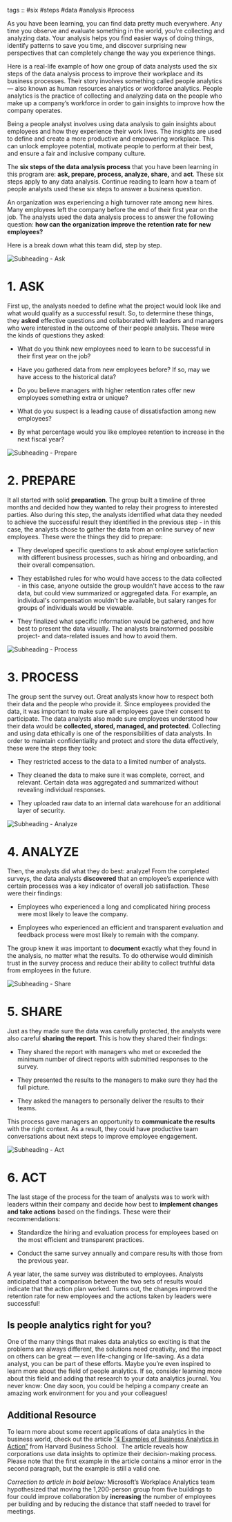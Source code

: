 tags :: #six #steps #data #analysis #process


As you have been learning, you can find data pretty much everywhere. Any time you observe and evaluate something in the world, you’re collecting and analyzing data. Your analysis helps you find easier ways of doing things, identify patterns to save you time, and discover surprising new perspectives that can completely change the way you experience things.

Here is a real-life example of how one group of data analysts used the six steps of the data analysis process to improve their workplace and its business processes. Their story involves something called people analytics — also known as human resources analytics or workforce analytics. People analytics is the practice of collecting and analyzing data on the people who make up a company’s workforce in order to gain insights to improve how the company operates.

Being a people analyst involves using data analysis to gain insights about employees and how they experience their work lives. The insights are used to define and create a more productive and empowering workplace. This can unlock employee potential, motivate people to perform at their best, and ensure a fair and inclusive company culture. 

The **six steps of the data analysis process** that you have been learning in this program are: **ask, prepare, process, analyze, share,** and **act**. These six steps apply to any data analysis. Continue reading to learn how a team of people analysts used these six steps to answer a business question.

An organization was experiencing a high turnover rate among new hires. Many employees left the company before the end of their first year on the job. The analysts used the data analysis process to answer the following question: **how can the organization improve the retention rate for new employees?** 

Here is a break down what this team did, step by step.

![Subheading - Ask](https://d3c33hcgiwev3.cloudfront.net/imageAssetProxy.v1/Nxf_nX4JSJyX_51-CQic-A_9153cb6c7f9e4f6486ca5b392425e8f1_DA_C1M1L2R1_A.png?expiry=1629417600000&hmac=-smeVtOFSKbGD2J340vYun8N40guN1YmYErGqFQrke4)
# 1. ASK
First up, the analysts needed to define what the project would look like and what would qualify as a successful result. So, to determine these things, they **asked** effective questions and collaborated with leaders and managers who were interested in the outcome of their people analysis. These were the kinds of questions they asked:

-   What do you think new employees need to learn to be successful in their first year on the job?
    
-   Have you gathered data from new employees before? If so, may we have access to the historical data?
    
-   Do you believe managers with higher retention rates offer new employees something extra or unique?
    
-   What do you suspect is a leading cause of dissatisfaction among new employees?
    
-   By what percentage would you like employee retention to increase in the next fiscal year?
    

![Subheading - Prepare](https://d3c33hcgiwev3.cloudfront.net/imageAssetProxy.v1/YWrURSqZQWKq1EUqmXFiow_a86286a5a4f74e0eabf0e46e7e03836b_DA_C1M1L2R1_B.png?expiry=1629417600000&hmac=AogQWKEWQtcYoDqDoi-FfbyzqxQ5DFSBcjMMW1GMKcs)
# 2. PREPARE
It all started with solid **preparation**. The group built a timeline of three months and decided how they wanted to relay their progress to interested parties. Also during this step, the analysts identified what data they needed to achieve the successful result they identified in the previous step - in this case, the analysts chose to gather the data from an online survey of new employees. These were the things they did to prepare:

-   They developed specific questions to ask about employee satisfaction with different business processes, such as hiring and onboarding, and their overall compensation.
    
-   They established rules for who would have access to the data collected - in this case, anyone outside the group wouldn't have access to the raw data, but could view summarized or aggregated data. For example, an individual's compensation wouldn't be available, but salary ranges for groups of individuals would be viewable.
    
-   They finalized what specific information would be gathered, and how best to present the data visually. The analysts brainstormed possible project- and data-related issues and how to avoid them.
    

![Subheading - Process](https://d3c33hcgiwev3.cloudfront.net/imageAssetProxy.v1/nvjkJ-_DQym45CfvwwMpZg_ca752b42a2494e299da71b7025254106_DA_C1M1L2R1_C.png?expiry=1629417600000&hmac=H-QtCX_G9yYgHFonqCP4xOLwLayv4N0STFkpTnmarYI)
# 3. PROCESS
The group sent the survey out. Great analysts know how to respect both their data and the people who provide it. Since employees provided the data, it was important to make sure all employees gave their consent to participate. The data analysts also made sure employees understood how their data would be **collected, stored, managed, and protected**. Collecting and using data ethically is one of the responsibilities of data analysts. In order to maintain confidentiality and protect and store the data effectively, these were the steps they took:

-   They restricted access to the data to a limited number of analysts.
    
-   They cleaned the data to make sure it was complete, correct, and relevant. Certain data was aggregated and summarized without revealing individual responses.
    
-   They uploaded raw data to an internal data warehouse for an additional layer of security.
    

![Subheading - Analyze](https://d3c33hcgiwev3.cloudfront.net/imageAssetProxy.v1/4PjksQFESZK45LEBRCmScw_877ecbe661d24dfbb3a768cf90c742a7_DA_C1M1L2R1_D.png?expiry=1629417600000&hmac=PZ_VJcvw3G2zvnS8YY0U8MowgHLLz7GyNy3PZgbXLX4)
# 4. ANALYZE
Then, the analysts did what they do best: analyze! From the completed surveys, the data analysts **discovered** that an employee’s experience with certain processes was a key indicator of overall job satisfaction. These were their findings:

-   Employees who experienced a long and complicated hiring process were most likely to leave the company.
    
-   Employees who experienced an efficient and transparent evaluation and feedback process were most likely to remain with the company.
    

The group knew it was important to **document** exactly what they found in the analysis, no matter what the results. To do otherwise would diminish trust in the survey process and reduce their ability to collect truthful data from employees in the future.

![Subheading - Share](https://d3c33hcgiwev3.cloudfront.net/imageAssetProxy.v1/LnG2GdNaSGKxthnTWnhiyw_0e857a82d61b414d8333ea02f226c174_DA_C1M1L2R1_E.png?expiry=1629417600000&hmac=MfmpHcQ9KA-d3SXOSwNJGtDXq1Zd5hp2yUvcYrPQGxo)
# 5. SHARE
Just as they made sure the data was carefully protected, the analysts were also careful **sharing the report**. This is how they shared their findings:

-   They shared the report with managers who met or exceeded the minimum number of direct reports with submitted responses to the survey.
    
-   They presented the results to the managers to make sure they had the full picture.
    
-   They asked the managers to personally deliver the results to their teams.
    

This process gave managers an opportunity to **communicate the results** with the right context. As a result, they could have productive team conversations about next steps to improve employee engagement.

![Subheading - Act](https://d3c33hcgiwev3.cloudfront.net/imageAssetProxy.v1/_lmptPOEQfCZqbTzhEHwTw_3a72cd9b1c664666b6d9168b81037439_DA_C1M1L2R1_F.png?expiry=1629417600000&hmac=GypAxVwW0F-uPPDOUKKqaFYyUG0hnAN9xZehZSSaLMA)
# 6. ACT
The last stage of the process for the team of analysts was to work with leaders within their company and decide how best to **implement changes and take actions** based on the findings. These were their recommendations:

-   Standardize the hiring and evaluation process for employees based on the most efficient and transparent practices.
    
-   Conduct the same survey annually and compare results with those from the previous year.
    

A year later, the same survey was distributed to employees. Analysts anticipated that a comparison between the two sets of results would indicate that the action plan worked. Turns out, the changes improved the retention rate for new employees and the actions taken by leaders were successful!

## Is people analytics right for you?

One of the many things that makes data analytics so exciting is that the problems are always different, the solutions need creativity, and the impact on others can be great — even life-changing or life-saving. As a data analyst, you can be part of these efforts. Maybe you’re even inspired to learn more about the field of people analytics. If so, consider learning more about this field and adding that research to your data analytics journal. You never know: One day soon, you could be helping a company create an amazing work environment for you and your colleagues!

## Additional Resource

To learn more about some recent applications of data analytics in the business world, check out the article [“4 Examples of Business Analytics in Action”](https://online.hbs.edu/blog/post/business-analytics-examples "3 Examples of Business Analytics in Action") from Harvard Business School.  The article reveals how corporations use data insights to optimize their decision-making process. Please note that the first example in the article contains a minor error in the second paragraph, but the example is still a valid one.

_Correction to article in bold below:_ Microsoft’s Workplace Analytics team hypothesized that moving the 1,200-person group from five buildings to four could improve collaboration by **increasing** the number of employees per building and by reducing the distance that staff needed to travel for meetings.